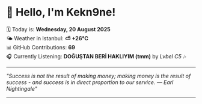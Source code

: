 # 👋 Hello, I'm Kekn9ne!

🗓️ Today is: **Wednesday, 20 August 2025**  
🌤️ Weather in Istanbul: **⛅️  +26°C**  
📊 GitHub Contributions: **69**  
🎧 Currently Listening: **DOĞUŞTAN BERİ HAKLIYIM (tmm)** by *Lvbel C5* 🎶

---

_"Success is not the result of making money; making money is the result of success - and success is in direct proportion to our service. — *Earl Nightingale*"_

---
